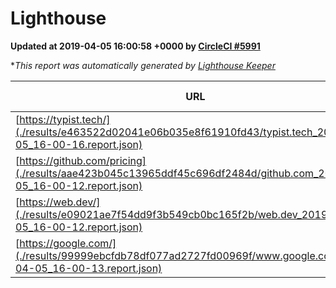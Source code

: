 
# Lighthouse

**Updated at 2019-04-05 16:00:58 +0000 by [CircleCI #5991](https://circleci.com/gh/ItinerisLtd/lighthouse-keeper-example/5991)**

**This report was automatically generated by [Lighthouse Keeper](https://github.com/itinerisltd/lighthouse-keeper)*

| URL | Performance | Accessibility | Best Practices | SEO | PWA | Updated At |
| --- | --- | --- | --- | --- | --- | --- |
| [https://typist.tech/](./results/e463522d02041e06b035e8f61910fd43/typist.tech_2019-04-05_16-00-16.report.json) | 1 |  |  |  |  | 2019-04-05T16:00:16.860Z |
| [https://github.com/pricing](./results/aae423b045c13965ddf45c696df2484d/github.com_2019-04-05_16-00-12.report.json) | 0.87 | 0.89 | 0.93 | 0.9 | 0.58 | 2019-04-05T16:00:12.635Z |
| [https://web.dev/](./results/e09021ae7f54dd9f3b549cb0bc165f2b/web.dev_2019-04-05_16-00-12.report.json) | 0.97 | 0.93 | 0.93 | 0.96 | 1 | 2019-04-05T16:00:12.589Z |
| [https://google.com/](./results/99999ebcfdb78df077ad2727fd00969f/www.google.com_2019-04-05_16-00-13.report.json) | 0.95 | 0.71 | 0.93 | 0.8 | 0.58 | 2019-04-05T16:00:13.623Z |
